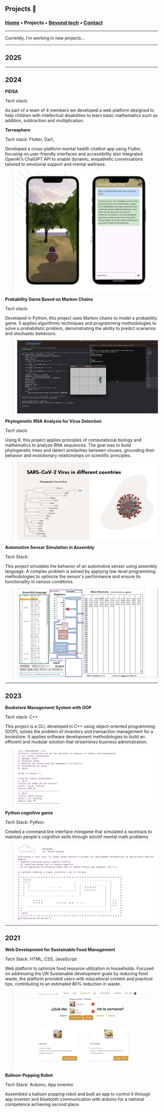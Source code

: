 ## Projects 📓
###  [Home](/index) • Projects • [Beyond tech](/beyondtech) • [Contact](/contact) 

--- 

Currently, I'm working in new projects...

---

## 2025

---

## 2024

**PIDSA**

Tech stack: 

As part of a team of 4 members we developed a web platform designed to help children with intellectual disabilities to learn basic mathematics such as addition, subtraction and multiplication.


**Terrasphere**

Tech stack: Flutter, Dart, 

Developed a cross-platform mental health chatbot app using Flutter, focusing on user-friendly interfaces and accessibility also integrated OpenAI's ChatGPT API to enable dynamic, empathetic conversations tailored to emotional support and mental wellness.

> ![ ](/files/terrasphere.png)


**Probability Game Based on Markov Chains**

Tech stack: 

Developed in Python, this project uses Markov chains to model a probability game. It applies algorithmic techniques and programming methodologies to solve a probabilistic problem, demonstrating the ability to predict scenarios and stochastic behaviors.

> ![ ](/files/markov.png)


**Phylogenetic RNA Analysis for Virus Detection**

Tech stack: 

Using R, this project applies principles of computational biology and mathematics to analyze RNA sequences. The goal was to build phylogenetic trees and detect similarities between viruses, grounding their behavior and evolutionary relationships on scientific principles.

> ![ ](/files/sarscov.png)


**Automotive Sensor Simulation in Assembly**

Tech Stack: 

This project simulates the behavior of an automotive sensor using assembly language. A complex problem is solved by applying low-level programming methodologies to optimize the sensor's performance and ensure its functionality in various conditions.

> ![ ](/files/assembly.png)

---

## 2023

**Bookstore Management System with OOP**

Tech stack: C++

This project is a CLI, developed in C++ using object-oriented programming (OOP), solves the problem of inventory and transaction management for a bookstore. It applies software development methodologies to build an efficient and modular solution that streamlines business administration.

> ![ ](/files/bookstore.png)

**Python cognitive game**

Tech Stack: Python

Created a command line interface minigame that simulated a racetrack to maintain people's cognitive skills through solvinf mental math problems

> ![ ](/files/racecars.png)

---

## 2021

**Web Development for Sustainable Food Management**

Tech Stack: HTML, CSS, JavaScript

Web platform to optimize food resource utilization in households. Focused on addressing the UN Sustainable development goals by reducing food waste, the platform provided users with educational content and practical tips, contributing to an estimated 80% reduction in waste.

> ![ ](/files/mealbreak.png)

**Balloon-Popping Robot**

Tech Stack: Arduino, App inventor

Assembled a balloon popping robot and built an app to control it through app inventor and bluetooth communication with arduino for a national competence achieving second place.




